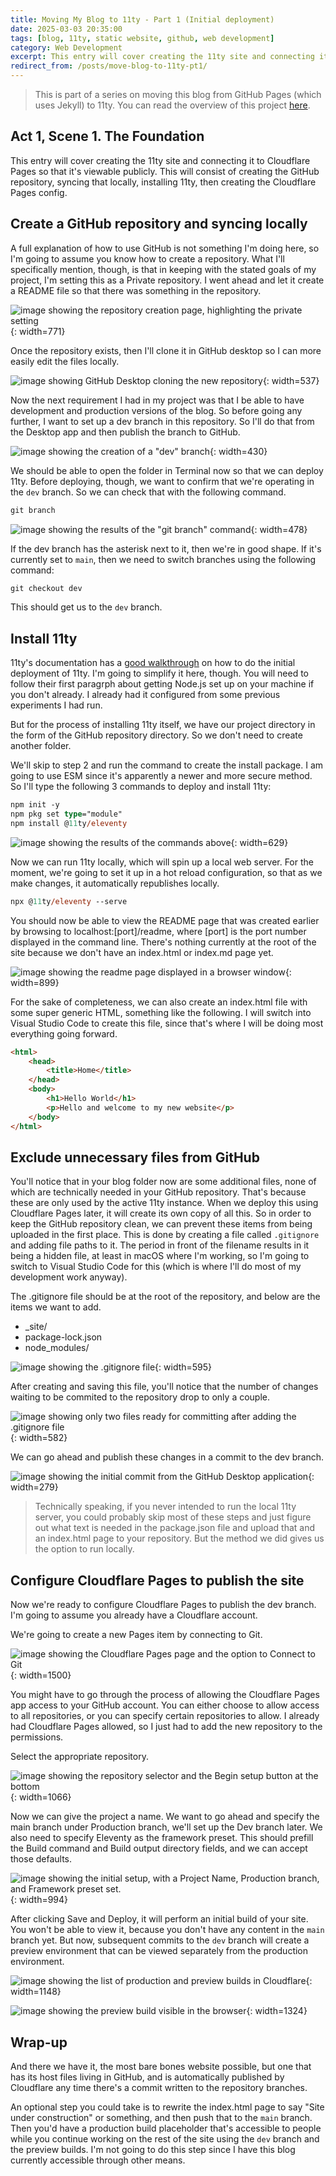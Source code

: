 ```yaml
---
title: Moving My Blog to 11ty - Part 1 (Initial deployment)
date: 2025-03-03 20:35:00
tags: [blog, 11ty, static website, github, web development]
category: Web Development
excerpt: This entry will cover creating the 11ty site and connecting it to Cloudflare Pages so that it's viewable publicly. This will consist of creating the GitHub repository, syncing that locally, installing 11ty, then creating the Cloudflare Pages config.
redirect_from: /posts/move-blog-to-11ty-pt1/
---
```


> This is part of a series on moving this blog from GitHub Pages (which uses Jekyll) to 11ty. You can read the overview of this project [here](./2025-03-03-move-blog-to-11ty-prologue.md).

## Act 1, Scene 1. The Foundation

This entry will cover creating the 11ty site and connecting it to Cloudflare Pages so that it's viewable publicly. This will consist of creating the GitHub repository, syncing that locally, installing 11ty, then creating the Cloudflare Pages config.

## Create a GitHub repository and syncing locally

A full explanation of how to use GitHub is not something I'm doing here, so I'm going to assume you know how to create a repository. What I'll specifically mention, though, is that in keeping with the stated goals of my project, I'm setting this as a Private repository. I went ahead and let it create a README file so that there was something in the repository.

![image showing the repository creation page, highlighting the private setting](/assets/images/11ty-repository-creation.png){: width=771}

Once the repository exists, then I'll clone it in GitHub desktop so I can more easily edit the files locally.

![image showing GitHub Desktop cloning the new repository](/assets/images/11ty-repository-clone.png){: width=537}

Now the next requirement I had in my project was that I be able to have development and production versions of the blog. So before going any further, I want to set up a dev branch in this repository. So I'll do that from the Desktop app and then publish the branch to GitHub.

![image showing the creation of a "dev" branch](/assets/images/11ty-create-branch.png){: width=430}

We should be able to open the folder in Terminal now so that we can deploy 11ty. Before deploying, though, we want to confirm that we're operating in the `dev` branch. So we can check that with the following command.

```ps
git branch
```

![image showing the results of the "git branch" command](/assets/images/11ty-git-branch.png){: width=478}

If the dev branch has the asterisk next to it, then we're in good shape. If it's currently set to `main`, then we need to switch branches using the following command:

```ps
git checkout dev
```

This should get us to the `dev` branch.

## Install 11ty

11ty's documentation has a [good walkthrough](https://www.11ty.dev/docs/) on how to do the initial deployment of 11ty. I'm going to simplify it here, though. You will need to follow their first paragrph about getting Node.js set up on your machine if you don't already. I already had it configured from some previous experiments I had run.

But for the process of installing 11ty itself, we have our project directory in the form of the GitHub repository directory. So we don't need to create another folder.

We'll skip to step 2 and run the command to create the install package. I am going to use ESM since it's apparently a newer and more secure method. So I'll type the following 3 commands to deploy and install 11ty:

```ps
npm init -y
npm pkg set type="module"
npm install @11ty/eleventy
```

![image showing the results of the commands above](/assets/images/11ty-install.png){: width=629}

Now we can run 11ty locally, which will spin up a local web server. For the moment, we're going to set it up in a hot reload configuration, so that as we make changes, it automatically republishes locally.

```ps
npx @11ty/eleventy --serve
```

You should now be able to view the README page that was created earlier by browsing to localhost:\[port\]/readme, where \[port\] is the port number displayed in the command line. There's nothing currently at the root of the site because we don't have an index.html or index.md page yet.

![image showing the readme page displayed in a browser window](/assets/images/11ty-browse1.png){: width=899}

For the sake of completeness, we can also create an index.html file with some super generic HTML, something like the following. I will switch into Visual Studio Code to create this file, since that's where I will be doing most everything going forward.

```html
<html>
    <head>
        <title>Home</title>
    </head>
    <body>
        <h1>Hello World</h1>
        <p>Hello and welcome to my new website</p>
    </body>
</html>
```

## Exclude unnecessary files from GitHub

You'll notice that in your blog folder now are some additional files, none of which are technically needed in your GitHub repository. That's because these are only used by the active 11ty instance. When we deploy this using Cloudflare Pages later, it will create its own copy of all this. So in order to keep the GitHub repository clean, we can prevent these items from being uploaded in the first place. This is done by creating a file called `.gitignore` and adding file paths to it. The period in front of the filename results in it being a hidden file, at least in macOS where I'm working, so I'm going to switch to Visual Studio Code for this (which is where I'll do most of my development work anyway).

The .gitignore file should be at the root of the repository, and below are the items we want to add.

- _site/
- package-lock.json
- node_modules/

![image showing the .gitignore file](/assets/images/11ty-gitignore.png){: width=595}

After creating and saving this file, you'll notice that the number of changes waiting to be commited to the repository drop to only a couple.

![image showing only two files ready for committing after adding the .gitignore file](/assets/images/11ty-gitignore-results.png){: width=582}

We can go ahead and publish these changes in a commit to the dev branch.

![image showing the initial commit from the GitHub Desktop application](/assets/images/11ty-initial-commit.png){: width=279}

> Technically speaking, if you never intended to run the local 11ty server, you could probably skip most of these steps and just figure out what text is needed in the package.json file and upload that and an index.html page to your repository. But the method we did gives us the option to run locally.

## Configure Cloudflare Pages to publish the site

Now we're ready to configure Cloudflare Pages to publish the dev branch. I'm going to assume you already have a Cloudflare account.

We're going to create a new Pages item by connecting to Git.

![image showing the Cloudflare Pages page and the option to Connect to Git](/assets/images/11ty-cloudflare-connect.png){: width=1500}

You might have to go through the process of allowing the Cloudflare Pages app access to your GitHub account. You can either choose to allow access to all repositories, or you can specify certain repositories to allow. I already had Cloudflare Pages allowed, so I just had to add the new repository to the permissions.

Select the appropriate repository.

![image showing the repository selector and the Begin setup button at the bottom](/assets/images/11ty-cloudflare-repository-select.png){: width=1066}

Now we can give the project a name. We want to go ahead and specify the main branch under Production branch, we'll set up the Dev branch later. We also need to specify Eleventy as the framework preset. This should prefill the Build command and Build output directory fields, and we can accept those defaults.

![image showing the initial setup, with a Project Name, Production branch, and Framework preset set.](/assets/images/11ty-cloudflare-setup.png){: width=994}

After clicking Save and Deploy, it will perform an initial build of your site. You won't be able to view it, because you don't have any content in the `main` branch yet. But now, subsequent commits to the `dev` branch will create a preview environment that can be viewed separately from the production environment.

![image showing the list of production and preview builds in Cloudflare](/assets/images/11ty-cloudflare-build-list.png){: width=1148}

![image showing the preview build visible in the browser](/assets/images/11ty-cloudflare-browser1.png){: width=1324}

## Wrap-up

And there we have it, the most bare bones website possible, but one that has its host files living in GitHub, and is automatically published by Cloudflare any time there's a commit written to the repository branches.

An optional step you could take is to rewrite the index.html page to say "Site under construction" or something, and then push that to the `main` branch. Then you'd have a production build placeholder that's accessible to people while you continue working on the rest of the site using the `dev` branch and the preview builds. I'm not going to do this step since I have this blog currently accessible through other means.
